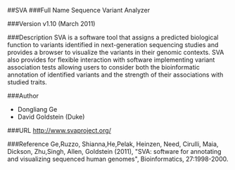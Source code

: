 ##SVA
###Full Name
Sequence Variant Analyzer

###Version
v1.10 (March 2011)

###Description
SVA is a software tool that assigns a predicted biological function to variants identified in next-generation sequencing studies and provides a browser to visualize the variants in their genomic contexts. SVA also provides for flexible interaction with software implementing variant association tests allowing users to consider both the bioinformatic annotation of identified variants and the strength of their associations with studied traits.

###Author
* Dongliang Ge
* David Goldstein (Duke)

###URL
http://www.svaproject.org/

###Reference
Ge,Ruzzo, Shianna,He,Pelak, Heinzen, Need, Cirulli, Maia, Dickson, Zhu,Singh, Allen, Goldstein (2011), "SVA: software for annotating and visualizing sequenced human genomes", Bioinformatics, 27:1998-2000.


